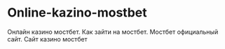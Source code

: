 # Online-kazino-mostbet
Онлайн казино мостбет. Как зайти на мостбет. Мостбет официальный сайт. Сайт казино мостбет
